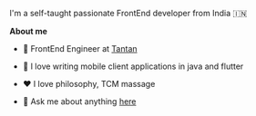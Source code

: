 
I'm a self-taught passionate FrontEnd developer from India 🇮🇳

**About me**

- 💼 FrontEnd Engineer at [Tantan](http://tantanapp.com)

- 🌱 I love writing mobile client applications in java and flutter

- ❤️ I love philosophy, TCM massage

- 💬 Ask me about anything [here](https://github.com/OldJii/oldjii/issues)
